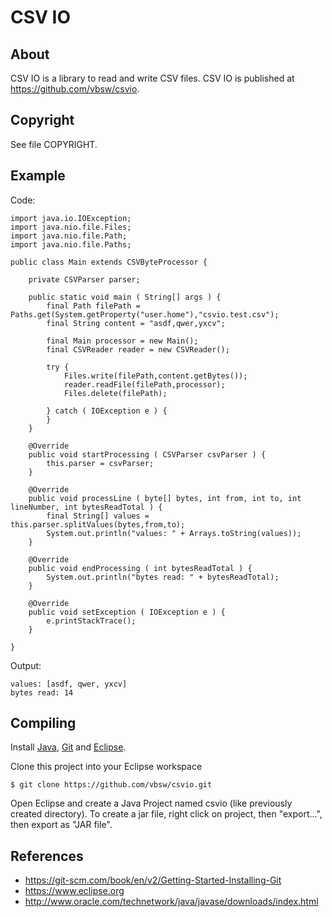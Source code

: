 # CSV IO

## About
CSV IO is a library to read and write CSV files. CSV IO is published at <https://github.com/vbsw/csvio>.

## Copyright
See file COPYRIGHT.

## Example
Code:

	import java.io.IOException;
	import java.nio.file.Files;
	import java.nio.file.Path;
	import java.nio.file.Paths;

	public class Main extends CSVByteProcessor {

		private CSVParser parser;

		public static void main ( String[] args ) {
			final Path filePath = Paths.get(System.getProperty("user.home"),"csvio.test.csv");
			final String content = "asdf,qwer,yxcv";

			final Main processor = new Main();
			final CSVReader reader = new CSVReader();

			try {
				Files.write(filePath,content.getBytes());
				reader.readFile(filePath,processor);
				Files.delete(filePath);

			} catch ( IOException e ) {
			}
		}

		@Override
		public void startProcessing ( CSVParser csvParser ) {
			this.parser = csvParser;
		}

		@Override
		public void processLine ( byte[] bytes, int from, int to, int lineNumber, int bytesReadTotal ) {
			final String[] values = this.parser.splitValues(bytes,from,to);
			System.out.println("values: " + Arrays.toString(values));
		}

		@Override
		public void endProcessing ( int bytesReadTotal ) {
			System.out.println("bytes read: " + bytesReadTotal);
		}

		@Override
		public void setException ( IOException e ) {
			e.printStackTrace();
		}

	}

Output:

	values: [asdf, qwer, yxcv]
	bytes read: 14

## Compiling
Install [Java](http://www.oracle.com/technetwork/java/javase/downloads/index.html), [Git](https://git-scm.com) and [Eclipse](https://www.eclipse.org).

Clone this project into your Eclipse workspace

	$ git clone https://github.com/vbsw/csvio.git

Open Eclipse and create a Java Project named csvio (like previously created directory). To create a jar file, right click on project, then "export...", then export as "JAR file".

## References
- <https://git-scm.com/book/en/v2/Getting-Started-Installing-Git>
- <https://www.eclipse.org>
- <http://www.oracle.com/technetwork/java/javase/downloads/index.html>
